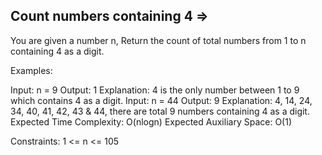 Count numbers containing 4 =>
--------------------------


You are given a number n, Return the count of total numbers from 1 to n containing 4 as a digit.

Examples:

Input: n = 9
Output: 1
Explanation: 4 is the only number between 1 to 9 which contains 4 as a digit.
Input: n = 44
Output: 9
Explanation: 4, 14, 24, 34, 40, 41, 42, 43 & 44, there are total 9 numbers containing 4 as a digit.
Expected Time Complexity: O(nlogn)
Expected Auxiliary Space: O(1)

Constraints:
1 <= n <= 105

